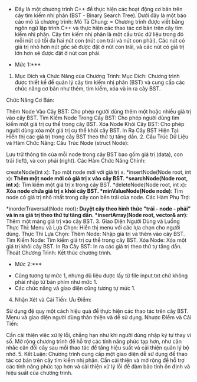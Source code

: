 - Đây là một chương trình C++ để thực hiện các hoạt động cơ bản trên cây tìm kiếm nhị phân (BST - Binary Search Tree). Dưới đây là một báo cáo mô tả chương trình:
Mô Tả Chung:
= Chương trình được viết bằng ngôn ngữ lập trình C++ và thực hiện các thao tác cơ bản trên cây tìm kiếm nhị phân. Cây tìm kiếm nhị phân là một cấu trúc dữ liệu trong đó mỗi nút có tối đa hai nút con
(nút con trái và nút con phải). Các nút có giá trị nhỏ hơn nút gốc sẽ được đặt ở nút con trái, và các nút có giá trị lớn hơn sẽ được đặt ở nút con phải.

* Mức 1:***
  
1. Mục Đích và Chức Năng của Chương Trình:
Mục Đích: Chương trình được thiết kế để quản lý cây tìm kiếm nhị phân (BST) và cung cấp các chức năng cơ bản như thêm, tìm kiếm, xóa và in ra cây BST.

Chức Năng Cơ Bản:

Thêm Node Vào Cây BST: Cho phép người dùng thêm một hoặc nhiều giá trị vào cây BST.
Tìm Kiếm Node Trong Cây BST: Cho phép người dùng tìm kiếm một giá trị cụ thể trong cây BST.
Xóa Node Khỏi Cây BST: Cho phép người dùng xóa một giá trị cụ thể khỏi cây BST.
In Ra Cây BST Hiện Tại: Hiển thị các giá trị trong cây BST theo thứ tự tăng dần.
2. Cấu Trúc Dữ Liệu và Hàm Chức Năng:
Cấu Trúc Node (struct Node):

Lưu trữ thông tin của mỗi node trong cây BST bao gồm giá trị (data), con trái (left), và con phải (right).
Các Hàm Chức Năng Chính:

createNode(int x): Tạo một node mới với giá trị x.
*insertNode(Node root, int x)**: Thêm một node mới có giá trị x vào cây BST.
*searchNode(Node root, int x)**: Tìm kiếm một giá trị x trong cây BST.
*deleteNode(Node root, int x)**: Xóa node chứa giá trị x khỏi cây BST.
*minValueNode(Node node)**: Tìm node có giá trị nhỏ nhất trong cây con bên trái của node.
Các Hàm Phụ Trợ:

*inorderTraversal(Node root)**: Duyệt cây theo hình thức "trái - node - phải" và in ra giá trị theo thứ tự tăng dần.
*insertArray(Node root, vector<int>& arr)**: Thêm một mảng giá trị vào cây BST.
3. Giao Diện Người Dùng và Luồng Thực Thi:
Menu và Lựa Chọn: Hiển thị menu với các lựa chọn cho người dùng.
Thực Thi Lựa Chọn:
Thêm Node: Nhập giá trị và thêm vào cây BST.
Tìm Kiếm Node: Tìm kiếm giá trị cụ thể trong cây BST.
Xóa Node: Xóa một giá trị khỏi cây BST.
In Ra Cây BST: In ra các giá trị theo thứ tự tăng dần.
Thoát Chương Trình: Kết thúc chương trình.

* Mức 2:***
- Cũng tương tự mức 1, nhưng dũ liệu được lấy từ file input.txt chứ không phải nhập từ bàn phím như mức 1.
- Các chức năng và giao diện cũng tương tự mức 1.
  
4. Nhận Xét và Cải Tiến:
Ưu Điểm:

Sử dụng đệ quy một cách hiệu quả để thực hiện các thao tác trên cây BST.
Menu và giao diện người dùng thân thiện và dễ sử dụng.
Nhược Điểm và Cải Tiến:

Cần cải thiện việc xử lý lỗi, chẳng hạn như khi người dùng nhập ký tự thay vì số.
Mở rộng chương trình để hỗ trợ các tính năng phức tạp hơn, như cân nhắc cân đối cây sau mỗi thao tác để tăng hiệu suất và cải thiện quản lý bộ nhớ.
5. Kết Luận:
Chương trình cung cấp một giao diện dễ sử dụng để thao tác cơ bản trên cây tìm kiếm nhị phân.
Cần cải thiện và mở rộng để hỗ trợ các tính năng phức tạp hơn và cải thiện xử lý lỗi để đảm bảo tính ổn định và hiệu suất của chương trình.
